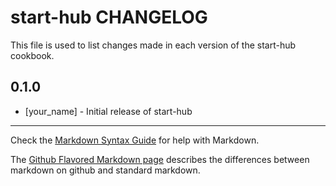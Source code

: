 start-hub CHANGELOG
===================

This file is used to list changes made in each version of the start-hub cookbook.

0.1.0
-----
- [your_name] - Initial release of start-hub

- - -
Check the [Markdown Syntax Guide](http://daringfireball.net/projects/markdown/syntax) for help with Markdown.

The [Github Flavored Markdown page](http://github.github.com/github-flavored-markdown/) describes the differences between markdown on github and standard markdown.
